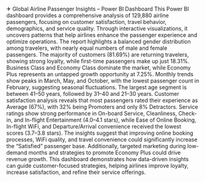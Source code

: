 ✈ Global Airline Passenger Insights – Power BI Dashboard
This Power BI dashboard provides a comprehensive analysis of 129,880 airline passengers, focusing on customer satisfaction, travel behavior, demographics, and service quality. Through interactive visualizations, it uncovers patterns that help airlines enhance the passenger experience and optimize operations.
The report highlights a balanced gender distribution among travelers, with nearly equal numbers of male and female passengers. The majority of customers (81.69%) are returning travelers, showing strong loyalty, while first-time passengers make up just 18.31%. Business Class and Economy Class dominate the market, while Economy Plus represents an untapped growth opportunity at 7.25%.
Monthly trends show peaks in March, May, and October, with the lowest passenger count in February, suggesting seasonal fluctuations. The largest age segment is between 41–50 years, followed by 31–40 and 21–30 years.
Customer satisfaction analysis reveals that most passengers rated their experience as Average (67%), with 32% being Promoters and only 8% Detractors. Service ratings show strong performance in On-board Service, Cleanliness, Check-in, and In-flight Entertainment (4.0–4.1 stars), while Ease of Online Booking, In-flight WiFi, and Departure/Arrival convenience received the lowest scores (3.7–3.8 stars).
The insights suggest that improving online booking processes, WiFi quality, and travel convenience could significantly increase the “Satisfied” passenger base. Additionally, targeted marketing during low-demand months and strategies to promote Economy Plus could drive revenue growth.
This dashboard demonstrates how data-driven insights can guide customer-focused strategies, helping airlines improve loyalty, increase satisfaction, and refine their service offerings.
